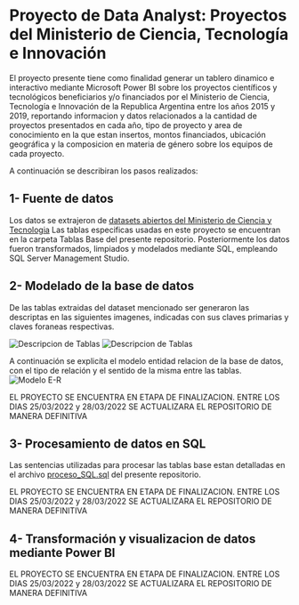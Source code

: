 # Proyecto de Data Analyst: Proyectos del Ministerio de Ciencia, Tecnología e Innovación

El proyecto presente tiene como finalidad generar un tablero dinamico e interactivo mediante Microsoft Power BI sobre los proyectos científicos y tecnológicos beneficiarios y/o financiados por el Ministerio de Ciencia, Tecnología e Innovación de la Republica Argentina entre los años 2015 y 2019, reportando informacion y datos relacionados a la cantidad de proyectos presentados en cada año, tipo de proyecto y area de conocimiento en la que estan insertos, montos financiados, ubicación geográfica y la composicion en materia de género sobre los equipos de cada proyecto. 

A continuación se describiran los pasos realizados:

## 1- Fuente de datos
Los datos se extrajeron de [datasets abiertos del Ministerio de Ciencia y Tecnologia](https://datasets.datos.mincyt.gob.ar/dataset/proyectos-de-ciencia-tecnologia-e-innovacion) Las tablas especificas usadas en este proyecto se encuentran en la carpeta Tablas Base del presente repositorio. Posteriormente
los datos fueron transformados, limpiados y modelados mediante SQL, empleando SQL Server Management Studio.

## 2- Modelado de la base de datos
De las tablas extraidas del dataset mencionado ser generaron las descriptas en las siguientes imagenes, indicadas con sus claves primarias y claves foraneas respectivas.

![Descripcion de Tablas ](https://github.com/laut-code/Data_Analytics-Proyectos_MinCyT/blob/main/imagenes_readme/Tabla1.png)
![Descripcion de Tablas ](https://github.com/laut-code/Data_Analytics-Proyectos_MinCyT/blob/main/imagenes_readme/Tabla2.png)

A continuación se explicíta el modelo entidad relacion de la base de datos, con el tipo de relación y el sentido de la misma entre las tablas.
![Modelo E-R](https://github.com/laut-code/Data_Analytics-Proyectos_MinCyT/blob/main/imagenes_readme/Modelo%20E-R.png)

EL PROYECTO SE ENCUENTRA EN ETAPA DE FINALIZACION. ENTRE LOS DIAS 25/03/2022 y 28/03/2022 SE ACTUALIZARA EL REPOSITORIO DE MANERA DEFINITIVA

## 3- Procesamiento de datos en SQL
Las sentencias utilizadas para procesar las tablas base estan detalladas en el archivo [proceso_SQL.sql](/proceso_SQL.sql) del presente repositorio.

EL PROYECTO SE ENCUENTRA EN ETAPA DE FINALIZACION. ENTRE LOS DIAS 25/03/2022 y 28/03/2022 SE ACTUALIZARA EL REPOSITORIO DE MANERA DEFINITIVA

## 4- Transformación y visualizacion de datos mediante Power BI
EL PROYECTO SE ENCUENTRA EN ETAPA DE FINALIZACION. ENTRE LOS DIAS 25/03/2022 y 28/03/2022 SE ACTUALIZARA EL REPOSITORIO DE MANERA DEFINITIVA





